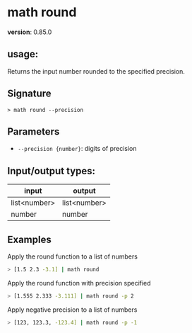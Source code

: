 # math round

**version**: 0.85.0

## **usage**:

Returns the input number rounded to the specified precision.

## Signature

`> math round --precision`

## Parameters

- `--precision {number}`: digits of precision

## Input/output types:

| input          | output         |
| -------------- | -------------- |
| list\<number\> | list\<number\> |
| number         | number         |

## Examples

Apply the round function to a list of numbers

```bash
> [1.5 2.3 -3.1] | math round
```

Apply the round function with precision specified

```bash
> [1.555 2.333 -3.111] | math round -p 2
```

Apply negative precision to a list of numbers

```bash
> [123, 123.3, -123.4] | math round -p -1
```
